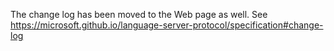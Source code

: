 The change log has been moved to the Web page as well. See https://microsoft.github.io/language-server-protocol/specification#change-log
